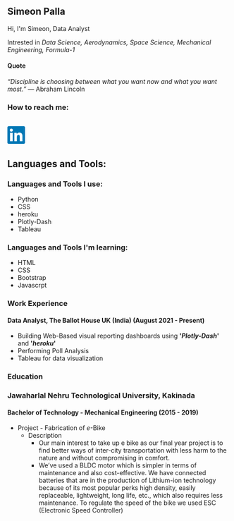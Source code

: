 ## Simeon Palla

Hi, I'm Simeon, Data Analyst

Intrested in _Data Science, Aerodynamics, Space Science, Mechanical Engineering, Formula-1_

#### Quote

_“Discipline is choosing between what you want now and what you want most.”_ — Abraham Lincoln
### How to reach me:
<br>
<a href="https://www.linkedin.com/in/simeon-palla/" target="_blank"><img alt="LinkedIn" src="https://raw.githubusercontent.com/SaiSiddhardhaKalla/statalogosvg/main/linkedin-icon.svg" width="40" height="40"/></a> 

## Languages and Tools:<br/>
### Languages and Tools I use:
* Python
* CSS
* heroku
* Plotly-Dash
* Tableau
### Languages and Tools I'm learning:
* HTML
* CSS
* Bootstrap
* Javascrpt
### Work Experience

#### Data Analyst, The Ballot House UK (India) (August 2021 - Present)
* Building Web-Based visual reporting dashboards  using **'_Plotly-Dash_'** and **'_heroku_'**
* Performing Poll Analysis
* Tableau for data visualization

### Education

### Jawaharlal Nehru Technological University, Kakinada

#### Bachelor of Technology - Mechanical Engineering (2015 - 2019)

* Project - Fabrication of _e_-Bike
  * Description
    * Our main interest to take up e bike as our final year project
is to find better ways of inter-city transportation with less
harm to the nature and without compromising in comfort.
    * We’ve used a BLDC motor which is simpler in terms of
maintenance and also cost-effective. We have connected
batteries that are in the production of Lithium-ion
technology because of its most popular perks high density,
easily replaceable, lightweight, long life, etc., which also
requires less maintenance. To regulate the speed of the
bike we used ESC (Electronic Speed Controller)


<!---
simeonpalla/simeonpalla is a ✨ special ✨ repository because its `README.md` (this file) appears on your GitHub profile.
You can click the Preview link to take a look at your changes.
--->
